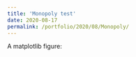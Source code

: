 ```yaml
--- 
title: 'Monopoly test' 
date: 2020-08-17 
permalink: /portfolio/2020/08/Monopoly/ 
---
```

<script type="text/javascript">
          // set the pyodide files URL (packages.json, pyodide.asm.data etc)
          window.languagePluginUrl = 'https://pyodide-cdn2.iodide.io/v0.15.0/full/';
      </script>
<script src="https://pyodide-cdn2.iodide.io/v0.15.0/full/pyodide.js"></script>

<script type="text/javascript">
      languagePluginLoader.then(() => {
      pyodide.loadPackage(['matplotlib']).then(() => {
          pyodide.runPython(`
                import matplotlib.pyplot as plt
                plt.scatter([0,1],[1,0])
                import io, base64
                buf = io.BytesIO()
                fig.savefig(buf, format='png')
                buf.seek(0)
                print('works')
                img_str = 'data:image/png;base64,' + base64.b64encode(buf.read()).decode('UTF-8')
                `
                );

          document.getElementById("pyplotfigure").src=pyodide.globals.img_str

      });});

</script>


<div id="textfield">A matplotlib figure:</div>
<div id="pyplotdiv"><img id="pyplotfigure"/></div>